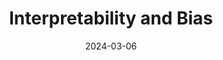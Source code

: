 ---
title: "Interpretability and Bias"
index: 9
date: 2024-03-06
materials:
- topic: "Materials in progress"
assignment:
  text: "Materials in progress"
  due_date: 2024-03-27 12:00 PM
  submission_link: TBD
  files:
  - type: "colab"
    url: TBD
---